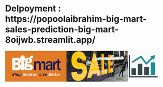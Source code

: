 <h1> Delpoyment : https://popoolaibrahim-big-mart-sales-prediction-big-mart-8oijwb.streamlit.app/</h1>
<img src="big_mart_image.jpg" width="200" height="100"><img src="hero.jpg" width="200" height="100"><img src="icon-chart.jpg" width="100" height="100">
